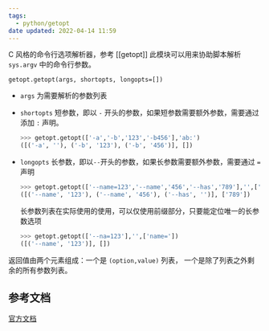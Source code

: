 ```yaml
---
tags:
  - python/getopt
date updated: 2022-04-14 11:59
---
```



C 风格的命令行选项解析器，参考 [[getopt]] 此模块可以用来协助脚本解析 `sys.argv` 中的命令行参数。

`getopt.getopt(args, shortopts, longopts=[])`

- `args`  为需要解析的参数列表
- `shortopts` 短参数，即以 `-` 开头的参数，如果短参数需要额外参数，需要通过添加 `:` 声明。
	```python
	>>> getopt.getopt(['-a','-b','123','-b456'],'ab:')
	([('-a', ''), ('-b', '123'), ('-b', '456')], [])
	```
- `longopts` 长参数，即以`--`开头的参数，如果长参数需要额外参数，需要通过 `=` 声明
	```python
	>>> getopt.getopt(['--name=123','--name','456','--has','789'],'',['name=','has'])
	([('--name', '123'), ('--name', '456'), ('--has', '')], ['789'])

	```
  长参数列表在实际使用的使用，可以仅使用前缀部分，只要能定位唯一的长参数选项
 
	```python
	>>> getopt.getopt(['--na=123'],'',['name='])
	([('--name', '123')], [])
	```



返回值由两个元素组成：一个是 `(option,value)` 列表， 一个是除了列表之外剩余的所有参数列表。

## 参考文档
[官方文档](https://docs.python.org/zh-cn/3/library/getopt.html)
